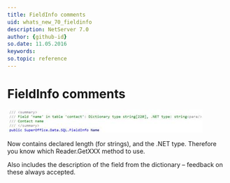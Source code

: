 ```yaml
---
title: FieldInfo comments
uid: whats_new_70_fieldinfo
description: NetServer 7.0
author: {github-id}
so.date: 11.05.2016
keywords:
so.topic: reference
---
```


# FieldInfo comments

![ALT][img1]

Now contains declared length (for strings), and the .NET type. Therefore you know which Reader.GetXXX method to use.

Also includes the description of the field from the dictionary – feedback on these always accepted.

<!-- Referenced images -->
[img1]: media/image004.jpg
